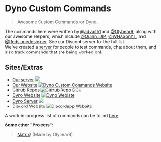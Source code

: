 # Dyno Custom Commands

> Awesome Custom Commands for Dyno.

The commands here were written by [@advaith1](https://github.com/advaith1) and [@Olybear9](https://github.com/Olybear9), along with our awesome Helpers, which include [@QuinnTDIP](https://github.com/quinntdip), [@WHASonYT](https://github.com/whasonyt), and [@Redstonedesiginer](https://github.com/redstonedesigner). See our Discord server for the full list.  
We've created a [server](https://discord.gg/e7R8J68) for people to test commands, chat about them, and also track commands that are being worked on!.  

## Sites/Extras
* [Our server](https://discord.gg/e7R8J68) [<img src="https://discordapp.com/api/guilds/333058206198661132/widget.png">](https://discord.gg/e7R8J68)
* [Our Website](https://dynocc.tk) [![Dyno Custom Commands Website](https://img.shields.io/badge/Website-DCC-blue.svg)](https://dynocc.tk)
* [Github Repos](https://github.com/DynoCC) [![GitHub Repo DCC](https://img.shields.io/badge/GitHub-DCC-blue.svg)](https://github.com/DynoCC)
* [Dyno Website](https://dynobot.net) [![Dyno Webiste](https://img.shields.io/badge/Website-Dyno-blue.svg)](https://dynobot.net)
* [Dyno Server](https://discord.gg/dyno) [<img src="https://discordapp.com/api/guilds/203039963636301824/widget.png">](https://discord.gg/dyno)
* [Discord Website](https://discordapp.com) [![Discordapp Website](https://img.shields.io/badge/Website-Discordapp-7289da.svg)](https://discordapp.com)

A work-in-progress list of commands can be found [here](https://dynocc.tk/Command%20List).

**Some other "Projects":**
> [Matrix](https://dynocc.tk/bored)! (Made by Olybear9)
